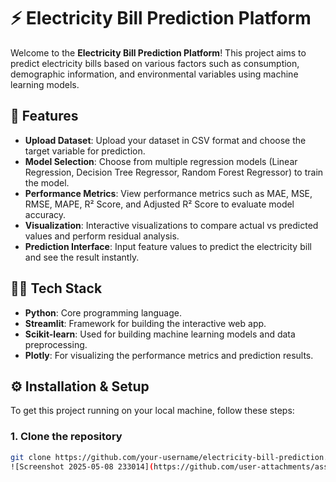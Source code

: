 # ⚡ Electricity Bill Prediction Platform

Welcome to the **Electricity Bill Prediction Platform**! This project aims to predict electricity bills based on various factors such as consumption, demographic information, and environmental variables using machine learning models.

## 🚀 Features

- **Upload Dataset**: Upload your dataset in CSV format and choose the target variable for prediction.
- **Model Selection**: Choose from multiple regression models (Linear Regression, Decision Tree Regressor, Random Forest Regressor) to train the model.
- **Performance Metrics**: View performance metrics such as MAE, MSE, RMSE, MAPE, R² Score, and Adjusted R² Score to evaluate model accuracy.
- **Visualization**: Interactive visualizations to compare actual vs predicted values and perform residual analysis.
- **Prediction Interface**: Input feature values to predict the electricity bill and see the result instantly.

## 🧑‍💻 Tech Stack

- **Python**: Core programming language.
- **Streamlit**: Framework for building the interactive web app.
- **Scikit-learn**: Used for building machine learning models and data preprocessing.
- **Plotly**: For visualizing the performance metrics and prediction results.

## ⚙️ Installation & Setup

To get this project running on your local machine, follow these steps:

### 1. Clone the repository
```bash
git clone https://github.com/your-username/electricity-bill-prediction.git
![Screenshot 2025-05-08 233014](https://github.com/user-attachments/assets/c1f64e66-c7fc-4e7d-9b21-8128fd0ac32c)

